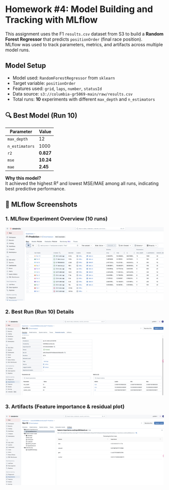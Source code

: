 # Homework #4: Model Building and Tracking with MLflow

This assignment uses the F1 `results.csv` dataset from S3 to build a **Random Forest Regressor** that predicts `positionOrder` (final race position).  
MLflow was used to track parameters, metrics, and artifacts across multiple model runs.

## Model Setup

- Model used: `RandomForestRegressor` from `sklearn`
- Target variable: `positionOrder`
- Features used: `grid`, `laps`, `number`, `statusId`
- Data source: `s3://columbia-gr5069-main/raw/results.csv`
- Total runs: **10** experiments with different `max_depth` and `n_estimators`

## 🔍 Best Model (Run 10)

| Parameter      | Value  |
|----------------|--------|
| `max_depth`    | 12     |
| `n_estimators` | 1000   |
| `r2`           | **0.827** |
| `mse`          | **10.24** |
| `mae`          | **2.45** |

**Why this model?**  
It achieved the highest R² and lowest MSE/MAE among all runs, indicating best predictive performance.

## 📸 MLflow Screenshots

### 1. MLflow Experiment Overview (10 runs)

![MLflow Experiment Overview](screenshots/mlflow_runs_overview.png)

### 2. Best Run (Run 10) Details

![Best Run Details](screenshots/mlflow_best_run_details.png)

### 3. Artifacts (Feature importance & residual plot)

![Artifacts View](screenshots/mlflow_artifacts_view.png)
